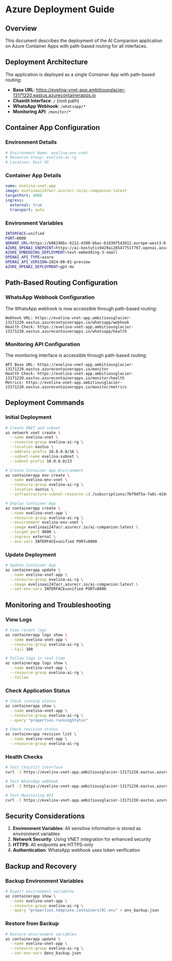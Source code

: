 # Azure Deployment Guide

## Overview

This document describes the deployment of the AI Companion application on Azure Container Apps with path-based routing for all interfaces.

## Deployment Architecture

The application is deployed as a single Container App with path-based routing:

- **Base URL**: https://evelina-vnet-app.ambitiousglacier-13171220.eastus.azurecontainerapps.io
- **Chainlit Interface**: `/` (root path)
- **WhatsApp Webhook**: `/whatsapp/*`
- **Monitoring API**: `/monitor/*`

## Container App Configuration

### Environment Details

```bash
# Environment Name: evelina-env-vnet
# Resource Group: evelina-ai-rg
# Location: East US
```

### Container App Details

```yaml
name: evelina-vnet-app
image: evelinaai247acr.azurecr.io/ai-companion:latest
targetPort: 8000
ingress:
  external: true
  transport: auto
```

### Environment Variables

```bash
INTERFACE=unified
PORT=8000
QDRANT_URL=https://b88198bc-6212-4390-bbac-b1930f543812.europe-west3-0.gcp.cloud.qdrant.io
AZURE_OPENAI_ENDPOINT=https://ai-kestutis9429ai265477517797.openai.azure.com
AZURE_EMBEDDING_DEPLOYMENT=text-embedding-3-small
OPENAI_API_TYPE=azure
OPENAI_API_VERSION=2024-08-01-preview
AZURE_OPENAI_DEPLOYMENT=gpt-4o
```

## Path-Based Routing Configuration

### WhatsApp Webhook Configuration

The WhatsApp webhook is now accessible through path-based routing:

```plaintext
Webhook URL: https://evelina-vnet-app.ambitiousglacier-13171220.eastus.azurecontainerapps.io/whatsapp/webhook
Health Check: https://evelina-vnet-app.ambitiousglacier-13171220.eastus.azurecontainerapps.io/whatsapp/health
```

### Monitoring API Configuration

The monitoring interface is accessible through path-based routing:

```plaintext
API Base URL: https://evelina-vnet-app.ambitiousglacier-13171220.eastus.azurecontainerapps.io/monitor
Health Check: https://evelina-vnet-app.ambitiousglacier-13171220.eastus.azurecontainerapps.io/monitor/health
Metrics: https://evelina-vnet-app.ambitiousglacier-13171220.eastus.azurecontainerapps.io/monitor/metrics
```

## Deployment Commands

### Initial Deployment

```bash
# Create VNET and subnet
az network vnet create \
  --name evelina-vnet \
  --resource-group evelina-ai-rg \
  --location eastus \
  --address-prefix 10.0.0.0/16 \
  --subnet-name evelina-subnet \
  --subnet-prefix 10.0.0.0/23

# Create Container App Environment
az containerapp env create \
  --name evelina-env-vnet \
  --resource-group evelina-ai-rg \
  --location eastus \
  --infrastructure-subnet-resource-id /subscriptions/7bf9df5a-7a8c-42dc-ad54-81aa4bf09b3e/resourceGroups/evelina-ai-rg/providers/Microsoft.Network/virtualNetworks/evelina-vnet/subnets/evelina-subnet

# Deploy Container App
az containerapp create \
  --name evelina-vnet-app \
  --resource-group evelina-ai-rg \
  --environment evelina-env-vnet \
  --image evelinaai247acr.azurecr.io/ai-companion:latest \
  --target-port 8000 \
  --ingress external \
  --env-vars INTERFACE=unified PORT=8000
```

### Update Deployment

```bash
# Update Container App
az containerapp update \
  --name evelina-vnet-app \
  --resource-group evelina-ai-rg \
  --image evelinaai247acr.azurecr.io/ai-companion:latest \
  --set-env-vars INTERFACE=unified PORT=8000
```

## Monitoring and Troubleshooting

### View Logs

```bash
# View recent logs
az containerapp logs show \
  --name evelina-vnet-app \
  --resource-group evelina-ai-rg \
  --tail 100

# Follow logs in real-time
az containerapp logs show \
  --name evelina-vnet-app \
  --resource-group evelina-ai-rg \
  --follow
```

### Check Application Status

```bash
# Check running status
az containerapp show \
  --name evelina-vnet-app \
  --resource-group evelina-ai-rg \
  --query "properties.runningStatus"

# Check revision status
az containerapp revision list \
  --name evelina-vnet-app \
  --resource-group evelina-ai-rg
```

### Health Checks

```bash
# Test Chainlit interface
curl -I https://evelina-vnet-app.ambitiousglacier-13171220.eastus.azurecontainerapps.io

# Test WhatsApp webhook
curl -I https://evelina-vnet-app.ambitiousglacier-13171220.eastus.azurecontainerapps.io/whatsapp/health

# Test Monitoring API
curl -I https://evelina-vnet-app.ambitiousglacier-13171220.eastus.azurecontainerapps.io/monitor/health
```

## Security Considerations

1. **Environment Variables**: All sensitive information is stored as environment variables
2. **Network Security**: Using VNET integration for enhanced security
3. **HTTPS**: All endpoints are HTTPS-only
4. **Authentication**: WhatsApp webhook uses token verification

## Backup and Recovery

### Backup Environment Variables

```bash
# Export environment variables
az containerapp show \
  --name evelina-vnet-app \
  --resource-group evelina-ai-rg \
  --query "properties.template.containers[0].env" > env_backup.json
```

### Restore from Backup

```bash
# Restore environment variables
az containerapp update \
  --name evelina-vnet-app \
  --resource-group evelina-ai-rg \
  --set-env-vars @env_backup.json
``` 